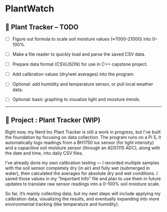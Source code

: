 # PlantWatch

## 🌱 Plant Tracker – TODO

- [ ] Figure out formula to scale soil moisture values (≈7000–21000) into 0–100%.

 - [ ] Make a file reader to quickly load and parse the saved CSV data.

 - [ ] Prepare data format (CSV/JSON) for use in C++ capstone project.

 - [ ] Add calibration values (dry/wet averages) into the program.

 - [ ] Optional: add humidity and temperature sensor, or pull local weather data.

 - [ ] Optional: basic graphing to visualize light and moisture trends.

---

## 🌱 Project : Plant Tracker (WIP)

Right now, my Nerd Inc Plant Tracker is still a work in progress, but I’ve built the foundation by focusing on data collection. The program runs on a Pi 5, it automatically logs readings from a BH1750 lux sensor (for light intensity) and a capacitive soil moisture sensor (through an ADS1115 ADC), along with the date and time, into daily CSV files.

I’ve already done my own calibration testing — I recorded multiple samples with the soil sensor completely dry (in air) and fully wet (submerged in water), then calculated the averages for absolute dry and wet conditions. I saved those values in my “Important Info” file and plan to use them in future updates to translate raw sensor readings into a 0–100% soil moisture scale.

So far, it’s mainly collecting data, but my next steps will include applying my calibration data, visualizing the results, and eventually expanding into more environmental tracking (like temperature and humidity).
